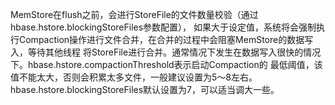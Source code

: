 

MemStore在flush之前，会进行StoreFile的文件数量校验（通过hbase.hstore.blockingStoreFiles参数配置），
如果大于设定值，系统将会强制执行Compaction操作进行文件合并，在合并的过程中会阻塞MemStore的数据写入，等待其他线程
将StoreFile进行合并。通常情况下发生在数据写入很快的情况下。hbase.hstore.compactionThreshold表示启动Compaction的
最低阈值，该值不能太大，否则会积累太多文件，一般建议设置为5～8左右。
hbase.hstore.blockingStoreFiles默认设置为7，可以适当调大一些。

